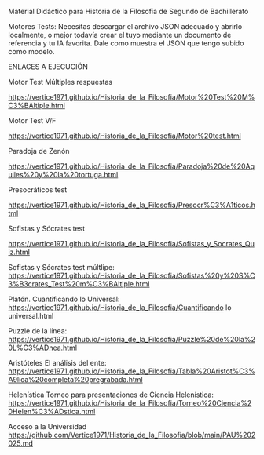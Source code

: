 Material Didáctico para Historia de la Filosofía de Segundo de Bachillerato

Motores Tests: Necesitas descargar el archivo JSON adecuado y abrirlo localmente, o mejor todavía crear el tuyo mediante un documento de referencia y tu IA favorita. Dale como muestra el JSON que tengo subido como modelo.

ENLACES A EJECUCIÓN

Motor Test Múltiples respuestas

https://vertice1971.github.io/Historia_de_la_Filosofia/Motor%20Test%20M%C3%BAltiple.html


Motor Test V/F

https://vertice1971.github.io/Historia_de_la_Filosofia/Motor%20test.html


Paradoja de Zenón

https://vertice1971.github.io/Historia_de_la_Filosofia/Paradoja%20de%20Aquiles%20y%20la%20tortuga.html

Presocráticos test

https://vertice1971.github.io/Historia_de_la_Filosofia/Presocr%C3%A1ticos.html


Sofistas y Sócrates test

https://vertice1971.github.io/Historia_de_la_Filosofia/Sofistas_y_Socrates_Quiz.html 


Sofistas y Sócrates test múltlipe:
https://vertice1971.github.io/Historia_de_la_Filosofia/Sofistas%20y%20S%C3%B3crates_Test%20m%C3%BAltiple.html


Platón.
Cuantificando lo Universal:
https://vertice1971.github.io/Historia_de_la_Filosofia/Cuantificando lo universal.html

Puzzle de la línea:
https://vertice1971.github.io/Historia_de_la_Filosofia/Puzzle%20de%20la%20L%C3%ADnea.html

Aristóteles
El análisis del ente:
https://vertice1971.github.io/Historia_de_la_Filosofia/Tabla%20Aristot%C3%A9lica%20completa%20pregrabada.html

Helenística
Torneo para presentaciones de Ciencia Helenística:
https://vertice1971.github.io/Historia_de_la_Filosofia/Torneo%20Ciencia%20Helen%C3%ADstica.html

Acceso a la Universidad
https://github.com/Vertice1971/Historia_de_la_Filosofia/blob/main/PAU%202025.md

